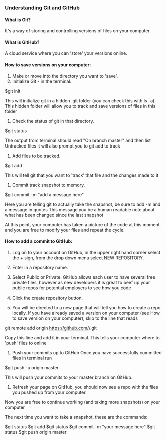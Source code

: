 ### Understanding Git and GitHub

#### What is Git?
It's a way of storing and controlling versions of files on your computer.

#### What is GitHub?
A cloud service where you can 'store' your versions online.

#### How to save versions on your computer:
 1. Make or move into the directory you want to 'save'.
 1. Initialize Git - in the terminal.

   $git init

  This will initialize git in a hidden .git folder (you can check this with ls -a)
  This hidden folder will allow you to track and save versions of files in this folder

 1. Check the status of git in that directory.

   $git status

  The output from terminal should read "On branch master" and then list Untracked files
  it will also prompt you to git add to track

 1. Add files to be tracked.

   $git add <filename>

  This will tell git that you want to 'track' that file and the changes made to it

 1. Commit track snapshot to memory.

   $git commit -m "add a message here"

  Here you are telling git to actually take the snapshot, be sure to add -m and a message in quotes
  This message you be a human readable note about what has been changed since the last snapshot

  At this point, your computer has taken a picture of the code at this moment and you are free to modify your files and repeat the cycle.

#### How to add a commit to GitHub:

 1. Log on to your account on GitHub, in the upper right hand corner select the *+* sign, from the drop down menu select NEW REPOSITORY.

 1. Enter in a repository name.

 1. Select Public or Private. GitHub allows each user to have several free private files, however as new developers it is great to beef up your public repos for potential employers to see how you code

 1. Click the create repository button.

 1.  You will be directed to a new page that will tell you how to create a repo locally. If you have already saved a version on your computer (see How to save version on your computer), skip to the line that reads

   git remote add origin https://github.com/<yourUserName>/<yourRepoName>.git

  Copy this line and add it in your terminal. This tells your computer where to 'push' files to online

 1. Push your commits up to GitHub
  Once you have successfully committed files in terminal run

   $git push -u origin master

  This will push your commits to your master branch on GitHub.

 1. Refresh your page on GitHub, you should now see a repo with the files you pushed up from your computer.

  Now you are free to continue working (and taking more snapshots) on your computer

  The next time you want to take a snapshot, these are the commands:

   $git status
   $git add <filename>
   $git status
   $git commit -m "your message here"
   $git status
   $git push origin master

